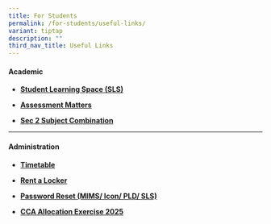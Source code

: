 ```yaml
---
title: For Students
permalink: /for-students/useful-links/
variant: tiptap
description: ""
third_nav_title: Useful Links
---
```

<h4><strong>Academic</strong></h4>
<ul data-tight="true" class="tight">
<li>
<p><strong><a href="https://vle.learning.moe.edu.sg/login" rel="noopener noreferrer nofollow" target="_blank">Student Learning Space (SLS)</a></strong>
</p>
</li>
<li>
<p><strong><a href="https://punggolsec.moe.edu.sg/punggolites/useful-links-for-students/assessment-matters/" rel="noopener nofollow" target="_blank">Assessment Matters</a></strong>
</p>
</li>
<li>
<p><strong><a href="https://www.punggolsec.moe.edu.sg/sec-2-subject-combination/" rel="noopener nofollow" target="_blank">Sec 2 Subject Combination</a></strong>
</p>
</li>
</ul>
<hr>
<h4><strong>Administration</strong></h4>
<ul data-tight="true" class="tight">
<li>
<p><strong><a href="https://www.punggolsec.moe.edu.sg/for-students/timetable/" rel="noopener nofollow" target="_blank">Timetable</a></strong>
</p>
</li>
<li>
<p><strong><a href="https://punggolsec.moe.edu.sg/punggolites/useful-links/useful-links-for-students/rent-a-locker/" rel="noopener noreferrer nofollow" target="_blank">Rent a Locker</a></strong>
</p>
</li>
<li>
<p><strong><a href="https://form.gov.sg/5e659fdb6bbaaf0011251cc9" rel="noopener noreferrer nofollow" target="_blank">Password Reset (MIMS/ Icon/ PLD/ SLS)</a></strong>
</p>
</li>
<li>
<p><strong><a href="https://www.punggolsec.moe.edu.sg/cca-allocation-exercise-2025/" rel="noopener nofollow" target="_blank">CCA Allocation Exercise 2025</a></strong>
</p>
</li>
</ul>
<p></p>
<p></p>